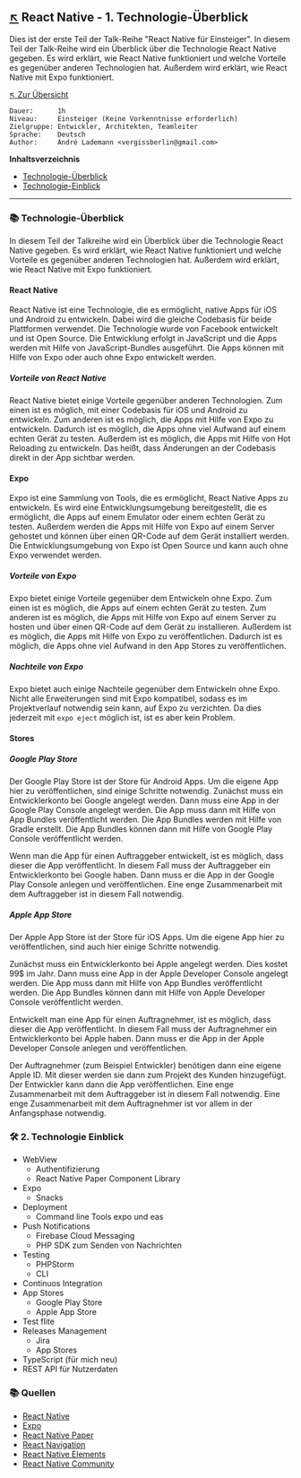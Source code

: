 ## [↖](../README.md) React Native -  1. Technologie-Überblick

Dies ist der erste Teil der Talk-Reihe "React Native für Einsteiger". In diesem Teil der Talk-Reihe wird ein Überblick über die Technologie React Native gegeben. Es wird erklärt, wie React Native funktioniert und welche Vorteile es gegenüber anderen Technologien hat. Außerdem wird erklärt, wie React Native mit Expo funktioniert.

[↖ Zur Übersicht](../README.md)

```text
Dauer:      1h
Niveau:     Einsteiger (Keine Vorkenntnisse erforderlich)
Zielgruppe: Entwickler, Architekten, Teamleiter
Sprache:    Deutsch
Author:     André Lademann <vergissberlin@gmail.com>
```

**Inhaltsverzeichnis**

- [Technologie-Überblick](#-technologie-überblick)
- [Technologie-Einblick](#-technologie-einblick)

---

### 📚 Technologie-Überblick

In diesem Teil der Talkreihe wird ein Überblick über die Technologie React Native gegeben. Es wird erklärt, wie React Native funktioniert und welche Vorteile es gegenüber anderen Technologien hat. Außerdem wird erklärt, wie React Native mit Expo funktioniert.

#### React Native

React Native ist eine Technologie, die es ermöglicht, native Apps für iOS und Android zu entwickeln. Dabei wird die gleiche Codebasis für beide Plattformen verwendet. Die Technologie wurde von Facebook entwickelt und ist Open Source. Die Entwicklung erfolgt in JavaScript und die Apps werden mit Hilfe von JavaScript-Bundles ausgeführt. Die Apps können mit Hilfe von Expo oder auch ohne Expo entwickelt werden.

##### Vorteile von React Native

React Native bietet einige Vorteile gegenüber anderen Technologien. Zum einen ist es möglich, mit einer Codebasis für iOS und Android zu entwickeln. Zum anderen ist es möglich, die Apps mit Hilfe von Expo zu entwickeln. Dadurch ist es möglich, die Apps ohne viel Aufwand auf einem echten Gerät zu testen. Außerdem ist es möglich, die Apps mit Hilfe von Hot Reloading zu entwickeln. Das heißt, dass Änderungen an der Codebasis direkt in der App sichtbar werden.

#### Expo

Expo ist eine Sammlung von Tools, die es ermöglicht, React Native Apps zu entwickeln. Es wird eine Entwicklungsumgebung bereitgestellt, die es ermöglicht, die Apps auf einem Emulator oder einem echten Gerät zu testen. Außerdem werden die Apps mit Hilfe von Expo auf einem Server gehostet und können über einen QR-Code auf dem Gerät installiert werden. Die Entwicklungsumgebung von Expo ist Open Source und kann auch ohne Expo verwendet werden.

##### Vorteile von Expo

Expo bietet einige Vorteile gegenüber dem Entwickeln ohne Expo. Zum einen ist es möglich, die Apps auf einem echten Gerät zu testen. Zum anderen ist es möglich, die Apps mit Hilfe von Expo auf einem Server zu hosten und über einen QR-Code auf dem Gerät zu installieren. Außerdem ist es möglich, die Apps mit Hilfe von Expo zu veröffentlichen. Dadurch ist es möglich, die Apps ohne viel Aufwand in den App Stores zu veröffentlichen.

##### Nachteile von Expo

Expo bietet auch einige Nachteile gegenüber dem Entwickeln ohne Expo. Nicht alle Erweiterungen sind mit Expo kompatibel, sodass es im Projektverlauf notwendig sein kann, auf Expo zu verzichten. Da dies jederzeit mit `expo eject` möglich ist, ist es aber kein Problem.

#### Stores

##### Google Play Store

Der Google Play Store ist der Store für Android Apps. Um die eigene App hier zu veröffentlichen, sind einige Schritte notwendig. Zunächst muss ein Entwicklerkonto bei Google angelegt werden. Dann muss eine App in der Google Play Console angelegt werden. Die App muss dann mit Hilfe von App Bundles veröffentlicht werden. Die App Bundles werden mit Hilfe von Gradle erstellt. Die App Bundles können dann mit Hilfe von Google Play Console veröffentlicht werden.

Wenn man die App für einen Auftraggeber entwickelt, ist es möglich, dass dieser die App veröffentlicht. In diesem Fall muss der Auftraggeber ein Entwicklerkonto bei Google haben. Dann muss er die App in der Google Play Console anlegen und veröffentlichen. Eine enge Zusammenarbeit mit dem Auftraggeber ist in diesem Fall notwendig.

##### Apple App Store

Der Apple App Store ist der Store für iOS Apps. Um die eigene App hier zu veröffentlichen, sind auch hier einige Schritte notwendig.

Zunächst muss ein Entwicklerkonto bei Apple angelegt werden. Dies kostet 99$ im Jahr. Dann muss eine App in der Apple Developer Console angelegt werden. Die App muss dann mit Hilfe von App Bundles veröffentlicht werden. Die App Bundles können dann mit Hilfe von Apple Developer Console veröffentlicht werden.

Entwickelt man eine App für einen Auftragnehmer, ist es möglich, dass dieser die App veröffentlicht. In diesem Fall muss der Auftragnehmer ein Entwicklerkonto bei Apple haben. Dann muss er die App in der Apple Developer Console anlegen und veröffentlichen.

Der Auftragnehmer (zum  Beispiel Entwickler) benötigen dann eine eigene Apple ID.  Mit dieser werden sie dann zum Projekt des Kunden hinzugefügt.  Der Entwickler kann dann die App veröffentlichen. Eine enge Zusammenarbeit mit dem Auftraggeber ist in diesem Fall notwendig. Eine enge Zusammenarbeit mit dem Auftragnehmer ist vor allem in der Anfangsphase notwendig.

### 🛠 2. Technologie Einblick

- WebView
  - Authentifizierung
  - React Native Paper Component Library
- Expo
  - Snacks
- Deployment
  - Command line Tools expo und eas
- Push Notifications
  - Firebase Cloud Messaging
  - PHP SDK zum Senden von Nachrichten
- Testing
  - PHPStorm
  - CLI
- Continuos Integration
- App Stores
  - Google Play Store
  - Apple App Store
- Test flite
- Releases Management
  - Jira
  - App Stores
- TypeScript (für mich neu)
- REST API für Nutzerdaten

### 📚 Quellen

- [React Native](https://reactnative.dev/)
- [Expo](https://expo.io/)
- [React Native Paper](https://callstack.github.io/react-native-paper/)
- [React Navigation](https://reactnavigation.org/)
- [React Native Elements](https://reactnativeelements.com/)
- [React Native Community](https://reactnative.dev/docs/getting-started)
